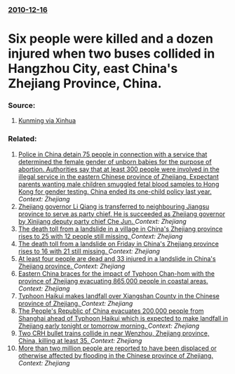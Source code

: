 ### [2010-12-16](/news/2010/12/16/index.md)

# Six people were killed and a dozen injured when two buses collided in Hangzhou City, east China's Zhejiang Province, China. 




### Source:

1. [Kunming via Xinhua](http://en.kunming.cn/index/content/2010-12/17/content_2371631.htm)

### Related:

1. [Police in China detain 75 people in connection with a service that determined the female gender of unborn babies for the purpose of abortion. Authorities say that at least 300 people were involved in the illegal service in the eastern Chinese province of Zhejiang. Expectant parents wanting male children smuggled fetal blood samples to Hong Kong for gender testing. China ended its one-child policy last year. ](/news/2016/10/15/police-in-china-detain-75-people-in-connection-with-a-service-that-determined-the-female-gender-of-unborn-babies-for-the-purpose-of-abortion.md) _Context: Zhejiang_
2. [Zhejiang governor Li Qiang is transferred to neighbouring Jiangsu province to serve as party chief. He is succeeded as Zhejiang governor by Xinjiang deputy party chief Che Jun. ](/news/2016/07/4/zhejiang-governor-li-qiang-is-transferred-to-neighbouring-jiangsu-province-to-serve-as-party-chief-he-is-succeeded-as-zhejiang-governor-by.md) _Context: Zhejiang_
3. [The death toll from a landslide in a village in China's Zhejiang province rises to 25 with 12 people still missing. ](/news/2015/11/16/the-death-toll-from-a-landslide-in-a-village-in-china-s-zhejiang-province-rises-to-25-with-12-people-still-missing.md) _Context: Zhejiang_
4. [The death toll from a landslide on Friday in China's Zhejiang province rises to 16 with 21 still missing. ](/news/2015/11/15/the-death-toll-from-a-landslide-on-friday-in-china-s-zhejiang-province-rises-to-16-with-21-still-missing.md) _Context: Zhejiang_
5. [At least four people are dead and 33 injured in a landslide in China's Zhejiang province. ](/news/2015/11/13/at-least-four-people-are-dead-and-33-injured-in-a-landslide-in-china-s-zhejiang-province.md) _Context: Zhejiang_
6. [Eastern China braces for the impact of Typhoon Chan-hom with the province of Zhejiang evacuating 865,000 people in coastal areas. ](/news/2015/07/11/eastern-china-braces-for-the-impact-of-typhoon-chan-hom-with-the-province-of-zhejiang-evacuating-865-000-people-in-coastal-areas.md) _Context: Zhejiang_
7. [Typhoon Haikui makes landfall over Xiangshan County in the Chinese province of Zhejiang. ](/news/2012/08/8/typhoon-haikui-makes-landfall-over-xiangshan-county-in-the-chinese-province-of-zhejiang.md) _Context: Zhejiang_
8. [The People's Republic of China evacuates 200,000 people from Shanghai ahead of Typhoon Haikui which is expected to make landfall in Zhejiang early tonight or tomorrow morning. ](/news/2012/08/7/the-people-s-republic-of-china-evacuates-200-000-people-from-shanghai-ahead-of-typhoon-haikui-which-is-expected-to-make-landfall-in-zhejiang.md) _Context: Zhejiang_
9. [Two CRH bullet trains collide in near Wenzhou, Zhejiang province, China, killing at least 35. ](/news/2011/07/23/two-crh-bullet-trains-collide-in-near-wenzhou-zhejiang-province-china-killing-at-least-35.md) _Context: Zhejiang_
10. [More than two million people are reported to have been displaced or otherwise affected by flooding in the Chinese province of Zhejiang. ](/news/2011/06/19/more-than-two-million-people-are-reported-to-have-been-displaced-or-otherwise-affected-by-flooding-in-the-chinese-province-of-zhejiang.md) _Context: Zhejiang_
